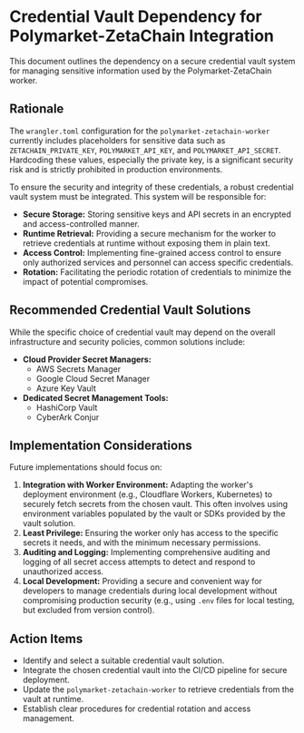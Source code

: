 # Credential Vault Dependency for Polymarket-ZetaChain Integration

This document outlines the dependency on a secure credential vault system for managing sensitive information used by the Polymarket-ZetaChain worker.

## Rationale

The `wrangler.toml` configuration for the `polymarket-zetachain-worker` currently includes placeholders for sensitive data such as `ZETACHAIN_PRIVATE_KEY`, `POLYMARKET_API_KEY`, and `POLYMARKET_API_SECRET`. Hardcoding these values, especially the private key, is a significant security risk and is strictly prohibited in production environments.

To ensure the security and integrity of these credentials, a robust credential vault system must be integrated. This system will be responsible for:

*   **Secure Storage:** Storing sensitive keys and API secrets in an encrypted and access-controlled manner.
*   **Runtime Retrieval:** Providing a secure mechanism for the worker to retrieve credentials at runtime without exposing them in plain text.
*   **Access Control:** Implementing fine-grained access control to ensure only authorized services and personnel can access specific credentials.
*   **Rotation:** Facilitating the periodic rotation of credentials to minimize the impact of potential compromises.

## Recommended Credential Vault Solutions

While the specific choice of credential vault may depend on the overall infrastructure and security policies, common solutions include:

*   **Cloud Provider Secret Managers:**
    *   AWS Secrets Manager
    *   Google Cloud Secret Manager
    *   Azure Key Vault
*   **Dedicated Secret Management Tools:**
    *   HashiCorp Vault
    *   CyberArk Conjur

## Implementation Considerations

Future implementations should focus on:

1.  **Integration with Worker Environment:** Adapting the worker's deployment environment (e.g., Cloudflare Workers, Kubernetes) to securely fetch secrets from the chosen vault. This often involves using environment variables populated by the vault or SDKs provided by the vault solution.
2.  **Least Privilege:** Ensuring the worker only has access to the specific secrets it needs, and with the minimum necessary permissions.
3.  **Auditing and Logging:** Implementing comprehensive auditing and logging of all secret access attempts to detect and respond to unauthorized access.
4.  **Local Development:** Providing a secure and convenient way for developers to manage credentials during local development without compromising production security (e.g., using `.env` files for local testing, but excluded from version control).

## Action Items

*   Identify and select a suitable credential vault solution.
*   Integrate the chosen credential vault into the CI/CD pipeline for secure deployment.
*   Update the `polymarket-zetachain-worker` to retrieve credentials from the vault at runtime.
*   Establish clear procedures for credential rotation and access management.